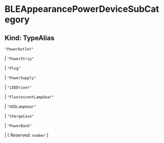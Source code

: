 # **BLEAppearancePowerDeviceSubCategory**

## **Kind: TypeAlias**

`"PowerOutlet"`

| `"PowerStrip"`

| `"Plug"`

| `"PowerSupply"`

| `"LEDDriver"`

| `"FluorescentLampGear"`

| `"HIDLampGear"`

| `"ChargeCase"`

| `"PowerBank"`

| { Reserved: `number` }
